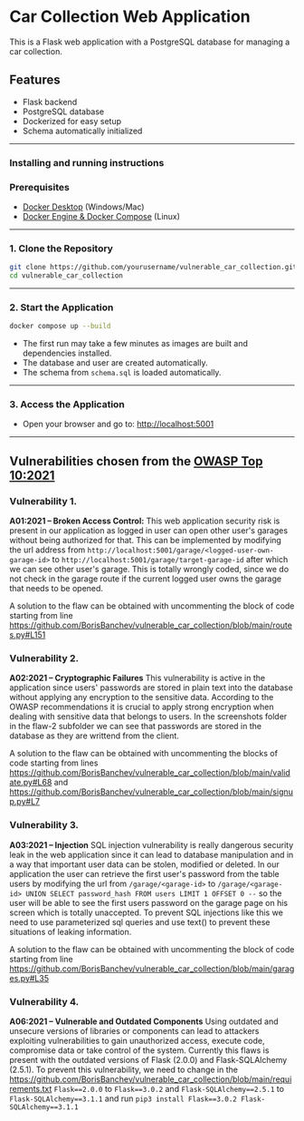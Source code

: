 # Car Collection Web Application

This is a Flask web application with a PostgreSQL database for managing a car collection.

## Features

- Flask backend
- PostgreSQL database
- Dockerized for easy setup
- Schema automatically initialized

---

### Installing and running instructions

### Prerequisites

- [Docker Desktop](https://www.docker.com/products/docker-desktop/) (Windows/Mac)
- [Docker Engine & Docker Compose](https://docs.docker.com/engine/install/) (Linux)

---

### 1. Clone the Repository

```bash
git clone https://github.com/yourusername/vulnerable_car_collection.git
cd vulnerable_car_collection
```

---

### 2. Start the Application

```bash
docker compose up --build
```

- The first run may take a few minutes as images are built and dependencies installed.
- The database and user are created automatically.
- The schema from `schema.sql` is loaded automatically.

---

### 3. Access the Application

- Open your browser and go to: [http://localhost:5001](http://localhost:5001)

---

## Vulnerabilities chosen from the [OWASP Top 10:2021](https://owasp.org/Top10/)

### Vulnerability 1.

**A01:2021 – Broken Access Control:**
This web application security risk is present in our application as logged in user can open other user's garages without being authorized for that. This can be implemented by modifying the url address from `http://localhost:5001/garage/<logged-user-own-garage-id>` to `http://localhost:5001/garage/target-garage-id` after which we can see other user's garage. This is totally wrongly coded, since we do not check in the garage route if the current logged user owns the garage that needs to be opened.

A solution to the flaw can be obtained with uncommenting the block of code starting from line https://github.com/BorisBanchev/vulnerable_car_collection/blob/main/routes.py#L151

### Vulnerability 2.

**A02:2021 – Cryptographic Failures**
This vulnerability is active in the application since users' passwords are stored in plain text into the database without applying any encryption to the sensitive data. According to the OWASP recommendations it is crucial to apply strong encryption when dealing with sensitive data that belongs to users. In the screenshots folder in the flaw-2 subfolder we can see that passwords are stored in the database as they are writtend from the client.

A solution to the flaw can be obtained with uncommenting the blocks of code starting from lines https://github.com/BorisBanchev/vulnerable_car_collection/blob/main/validate.py#L68 and https://github.com/BorisBanchev/vulnerable_car_collection/blob/main/signup.py#L7

### Vulnerability 3.

**A03:2021 – Injection**
SQL injection vulnerability is really dangerous security leak in the web application since it can lead to database manipulation and in a way that important user data can be stolen, modified or deleted. In our application the user can retrieve the first user's password from the table users by modifying the url from `/garage/<garage-id>` to `/garage/<garage-id> UNION SELECT password_hash FROM users LIMIT 1 OFFSET 0 --` so the user will be able to see the first users password on the garage page on his screen which is totally unaccepted. To prevent SQL injections like this we need to use parameterized sql queries and use text() to prevent these situations of leaking information.

A solution to the flaw can be obtained with uncommenting the block of code starting from line https://github.com/BorisBanchev/vulnerable_car_collection/blob/main/garages.py#L35

### Vulnerability 4.

**A06:2021 – Vulnerable and Outdated Components**
Using outdated and unsecure versions of libraries or components can lead to attackers exploiting vulnerabilities to gain unauthorized access, execute code, compromise data or take control of the system. Currently this flaws is present with the outdated versions of Flask (2.0.0) and Flask-SQLAlchemy (2.5.1). To prevent this vulnerability, we need to change in the https://github.com/BorisBanchev/vulnerable_car_collection/blob/main/requirements.txt `Flask==2.0.0` to `Flask==3.0.2` and `Flask-SQLAlchemy==2.5.1` to `Flask-SQLAlchemy==3.1.1` and run
`pip3 install Flask==3.0.2 Flask-SQLAlchemy==3.1.1`
